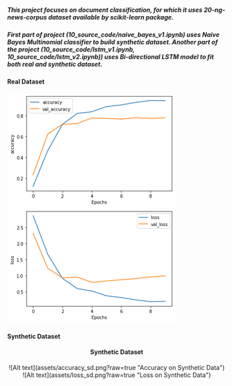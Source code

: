 ##### This project focuses on document classification, for which it uses 20-ng-news-corpus dataset available by scikit-learn package. 
##### First part of project (10_source_code/naive_bayes_v1.ipynb) uses Naive Bayes Multinomial classifier to build synthetic dataset. Another part of the project (10_source_code/lstm_v1.ipynb, 10_source_code/lstm_v2.ipynb)) uses Bi-directional LSTM model to fit both real and synthetic dataset. 

#### Real Dataset
![Alt text](assets/accuracy_real_data.png?raw=true "Accuracy on Real Data")
![Alt text](assets/loss_real_data.png?raw=true "Loss on Real Data")
</center>

#### Synthetic Dataset
<center><head><h4> Synthetic Dataset </h4></head>
![Alt text](assets/accuracy_sd.png?raw=true "Accuracy on Synthetic Data")
![Alt text](assets/loss_sd.png?raw=true "Loss on Synthetic Data")
